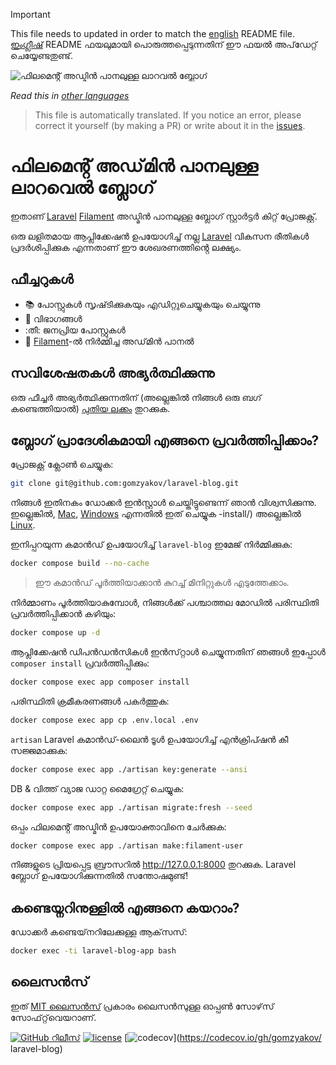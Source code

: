 >[!IMPORTANT]
>This file needs to updated in order to match the [english](/README.md) README file.  
>[ഇംഗ്ലീഷ്](/README.md) README ഫയലുമായി പൊരുത്തപ്പെടുന്നതിന് ഈ ഫയൽ അപ്‌ഡേറ്റ് ചെയ്യേണ്ടതുണ്ട്.

![ഫിലമെൻ്റ് അഡ്മിൻ പാനലുള്ള ലാറവൽ ബ്ലോഗ്](../docs/social-preview-en.png)

_Read this in [other languages](./Translations.md)_

>This file is automatically translated. If you notice an error, please correct it yourself (by making a PR) or write about it in the [issues](https://github.com/gomzyakov/laravel-blog/issues).

# ഫിലമെൻ്റ് അഡ്‌മിൻ പാനലുള്ള ലാറവെൽ ബ്ലോഗ്

ഇതാണ് [Laravel](https://laravel.com) [Filament](https://filamentphp.com) അഡ്മിൻ പാനലുള്ള ബ്ലോഗ് സ്റ്റാർട്ടർ കിറ്റ് പ്രോജക്റ്റ്.

ഒരു ലളിതമായ ആപ്ലിക്കേഷൻ ഉപയോഗിച്ച് നല്ല [Laravel](https://laravel.com) വികസന രീതികൾ പ്രദർശിപ്പിക്കുക എന്നതാണ് ഈ ശേഖരണത്തിൻ്റെ ലക്ഷ്യം.

## ഫീച്ചറുകൾ

- 📚 പോസ്റ്റുകൾ സൃഷ്‌ടിക്കുകയും എഡിറ്റുചെയ്യുകയും ചെയ്യുന്നു
- 🥑 വിഭാഗങ്ങൾ
- :തീ: ജനപ്രിയ പോസ്റ്റുകൾ
- 🎉 [Filament](https://filamentphp.com)-ൽ നിർമ്മിച്ച അഡ്‌മിൻ പാനൽ

## സവിശേഷതകൾ അഭ്യർത്ഥിക്കുന്നു

ഒരു ഫീച്ചർ അഭ്യർത്ഥിക്കുന്നതിന് (അല്ലെങ്കിൽ നിങ്ങൾ ഒരു ബഗ് കണ്ടെത്തിയാൽ) [പുതിയ ലക്കം](https://github.com/gomzyakov/laravel-blog/issues/new) തുറക്കുക.

## ബ്ലോഗ് പ്രാദേശികമായി എങ്ങനെ പ്രവർത്തിപ്പിക്കാം?

പ്രോജക്റ്റ് ക്ലോൺ ചെയ്യുക:

```bash
git clone git@github.com:gomzyakov/laravel-blog.git
```

നിങ്ങൾ ഇതിനകം ഡോക്കർ ഇൻസ്റ്റാൾ ചെയ്തിട്ടുണ്ടെന്ന് ഞാൻ വിശ്വസിക്കുന്നു. ഇല്ലെങ്കിൽ, [Mac](https://docs.docker.com/desktop/install/mac-install/), [Windows](https://docs.docker.com/desktop/install/windows) എന്നതിൽ ഇത് ചെയ്യുക -install/) അല്ലെങ്കിൽ [Linux](https://docs.docker.com/desktop/install/linux-install/).

ഇനിപ്പറയുന്ന കമാൻഡ് ഉപയോഗിച്ച് `laravel-blog` ഇമേജ് നിർമ്മിക്കുക:

```bash
docker compose build --no-cache
```

> ഈ കമാൻഡ് പൂർത്തിയാക്കാൻ കുറച്ച് മിനിറ്റുകൾ എടുത്തേക്കാം.

നിർമ്മാണം പൂർത്തിയാകുമ്പോൾ, നിങ്ങൾക്ക് പശ്ചാത്തല മോഡിൽ പരിസ്ഥിതി പ്രവർത്തിപ്പിക്കാൻ കഴിയും:

```bash
docker compose up -d
```

ആപ്ലിക്കേഷൻ ഡിപൻഡൻസികൾ ഇൻസ്‌റ്റാൾ ചെയ്യുന്നതിന് ഞങ്ങൾ ഇപ്പോൾ `composer install` പ്രവർത്തിപ്പിക്കും:

```bash
docker compose exec app composer install
```

പരിസ്ഥിതി ക്രമീകരണങ്ങൾ പകർത്തുക:

```bash
docker compose exec app cp .env.local .env
```

`artisan` Laravel കമാൻഡ്-ലൈൻ ടൂൾ ഉപയോഗിച്ച് എൻക്രിപ്ഷൻ കീ സജ്ജമാക്കുക:

```bash
docker compose exec app ./artisan key:generate --ansi
```

DB & വിത്ത് വ്യാജ ഡാറ്റ മൈഗ്രേറ്റ് ചെയ്യുക:

```bash
docker compose exec app ./artisan migrate:fresh --seed
```

ഒപ്പം ഫിലമെൻ്റ് അഡ്മിൻ ഉപയോക്താവിനെ ചേർക്കുക:

```bash
docker compose exec app ./artisan make:filament-user
```

നിങ്ങളുടെ പ്രിയപ്പെട്ട ബ്രൗസറിൽ http://127.0.0.1:8000 തുറക്കുക. Laravel ബ്ലോഗ് ഉപയോഗിക്കുന്നതിൽ സന്തോഷമുണ്ട്!

## കണ്ടെയ്നറിനുള്ളിൽ എങ്ങനെ കയറാം?

ഡോക്കർ കണ്ടെയ്‌നറിലേക്കുള്ള ആക്‌സസ്:

```bash
docker exec -ti laravel-blog-app bash
```

## ലൈസൻസ്

ഇത് [MIT ലൈസൻസ്](https://github.com/gomzyakov/php-code-style/blob/main/LICENSE) പ്രകാരം ലൈസൻസുള്ള ഓപ്പൺ സോഴ്‌സ് സോഫ്‌റ്റ്‌വെയറാണ്.


[![GitHub റിലീസ്](https://img.shields.io/github/release/gomzyakov/laravel-blog.svg)](https://github.com/gomzyakov/laravel-blog/releases/latest)
[![license](https://img.shields.io/badge/License-MIT-green.svg)](https://github.com/gomzyakov/laravel-blog/blob/development/LICENSE)
[![codecov](https://codecov.io/gh/gomzyakov/laravel-blog/branch/main/graph/badge.svg?token=4CYTVMVUYV)](https://codecov.io/gh/gomzyakov/ laravel-blog)
